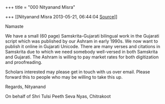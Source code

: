 +++
title = "000 Nityanand Misra"

+++
[[Nityanand Misra	2013-05-21, 06:44:04 [Source](https://groups.google.com/g/samskrita/c/buuFik40Z64)]]



Namaste

  

We have a small (60 page) Samskrita-Gujarati bilingual work in the Gujarati script which was published by our Ashram in early 1990s. We now want to publish it online in Gujarati Unicode. There are many verses and citations in Samskrita due to which we need somebody well-versed in both Samskrita and Gujarati. The Ashram is willing to pay market rates for both digitization and proofreading.

  

Scholars interested may please get in touch with us over email. Please forward this to people who may be willing to take this up.

  

Regards, Nityanand

On behalf of Shri Tulsi Peeth Seva Nyas, Chitrakoot

